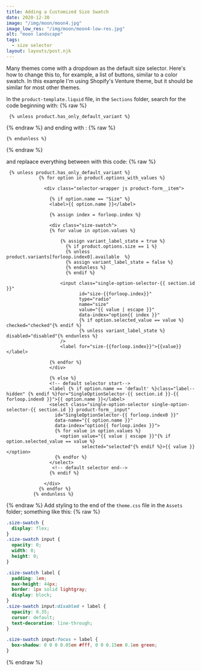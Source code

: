 ```yaml
---
title: Adding a Customized Size Swatch
date: 2020-12-30
image: "/img/moon/moon4.jpg"
image_low_res: "/img/moon/moon4-low-res.jpg"
alt: "moon landscape"
tags:
  - size selector
layout: layouts/post.njk
---
```


Many themes come with a dropdown as the default size selector. Here's how to change this to, for example, a list of buttons, similar to a color swatch. In this example I'm using Shopify's Venture theme, but it should be similar for most other themes.

In the `product-template.liquid` file, in the `Sections` folder, search for the code beginning with:
{% raw %}

```
 {% unless product.has_only_default_variant %}
```

{% endraw %}
and ending with :
{% raw %}

```
{% endunless %}
```

{% endraw %}

and replaace everything between with this code:
{% raw %}

```
 {% unless product.has_only_default_variant %}
            {% for option in product.options_with_values %}

              <div class="selector-wrapper js product-form__item">

                {% if option.name == "Size" %}
                <label>{{ option.name }}</label>

                {% assign index = forloop.index %}

                <div class="size-swatch">
                {% for value in option.values %}

                    {% assign variant_label_state = true %}
                      {% if product.options.size == 1 %}
                      {% unless product.variants[forloop.index0].available  %}
                      {% assign variant_label_state = false %}
                      {% endunless %}
                      {% endif %}

                	<input class="single-option-selector-{{ section.id }}"
                           id="size-{{forloop.index}}"
                           type="radio"
                           name="size"
                           value="{{ value | escape }}"
                           data-index="option{{ index }}"
                           {% if option.selected_value == value %} checked="checked"{% endif %}
                           {% unless variant_label_state %} disabled="disabled"{% endunless %}
              		/>
                    <label for="size-{{forloop.index}}">{{value}}</label>

                {% endfor %}
                </div>

                {% else %}
                <!-- default selector start-->
                <label {% if option.name == 'default' %}class="label--hidden" {% endif %}for="SingleOptionSelector-{{ section.id }}-{{ forloop.index0 }}">{{ option.name }}</label>
                <select class="single-option-selector single-option-selector-{{ section.id }} product-form__input"
                  id="SingleOptionSelector-{{ forloop.index0 }}"
                  data-name="{{ option.name }}"
                  data-index="option{{ forloop.index }}">
                  {% for value in option.values %}
                    <option value="{{ value | escape }}"{% if option.selected_value == value %}
                            selected="selected"{% endif %}>{{ value }}</option>
                  {% endfor %}
                </select>
                 <!-- default selector end-->
                {% endif %}

              </div>
            {% endfor %}
          {% endunless %}
```

{% endraw %}
Add styling to the end of the `theme.css` file in the `Assets` folder; something like this:
{% raw %}

```css
.size-swatch {
  display: flex;
}
.size-swatch input {
  opacity: 0;
  width: 0;
  height: 0;
}

.size-swatch label {
  padding: 1em;
  max-height: 44px;
  border: 1px solid lightgray;
  display: block;
}
.size-swatch input:disabled + label {
  opacity: 0.35;
  cursor: default;
  text-decoration: line-through;
}

.size-swatch input:focus + label {
  box-shadow: 0 0 0 0.05em #fff, 0 0 0.15em 0.1em green;
}
```

{% endraw %}
